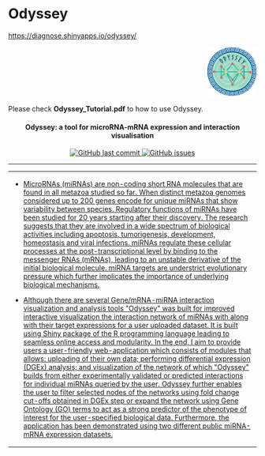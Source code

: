 # Odyssey

https://diagnose.shinyapps.io/odyssey/

<p align="right">
  <img src="www/Logo.jpg" width="100">
</p>

Please check **Odyssey_Tutorial.pdf** to how to use Odyssey. 

<h4 align="center"> Odyssey: a tool for microRNA-mRNA expression and interaction visualisation </h4>

<p align="center">
    <a href="https://github.com/alptaciroglu/Odyssey/commits/master">
    <img src="https://img.shields.io/github/last-commit/alptaciroglu/Odyssey.svg?style=flat-square&logo=github&logoColor=white"
         alt="GitHub last commit">
    <a href="https://github.com/alptaciroglu/Odyssey/issues">
    <img src="https://img.shields.io/github/issues-raw/alptaciroglu/Odyssey.svg?style=flat-square&logo=github&logoColor=white"
         alt="GitHub issues">
</p>

---

<table>
<tr>
<td>

* MicroRNAs (miRNAs) are non-coding short RNA molecules that are found in all metazoa studied so far. When distinct metazoa genomes considered up to 200 genes encode for unique miRNAs that show variability between species. Regulatory functions of miRNAs have been studied for 20 years starting after their discovery. The research suggests that they are involved in a wide spectrum of biological activities including apoptosis, tumorigenesis, development, homeostasis and viral infections. miRNAs regulate these cellular processes at the post-transcriptional level by binding to the messenger RNAs (mRNAs), leading to an unstable derivative of the initial biological molecule. miRNA targets are understrict evolutionary pressure which further implicates the importance of underlying biological mechanisms. 

* Although there are several Gene/mRNA-miRNA interaction visualization and analysis tools "Odyssey" was built for improved interactive visualization the interaction network of miRNAs with along with their target expressions for a user uploaded dataset. It is built using Shiny package of the R programming language leading to seamless online access and modularity. In the end, I aim to provide users a user-friendly web-application which consists of modules that allows: uploading of their own data; performing differential expression (DGEx) analysis; and visualization of the network of which "Odyssey" builds from either experimentally validated or predicted interactions for individual miRNAs queried by the user. Odyssey further enables the user to filter selected nodes of the networks using fold change cut-offs obtained in DGEx step or expand the network using Gene Ontology (GO) terms to act as a strong predictor of the phenotype of interest for the user-specified biological data. Furthermore, the application has been demonstrated using two different public miRNA-mRNA expression datasets.
